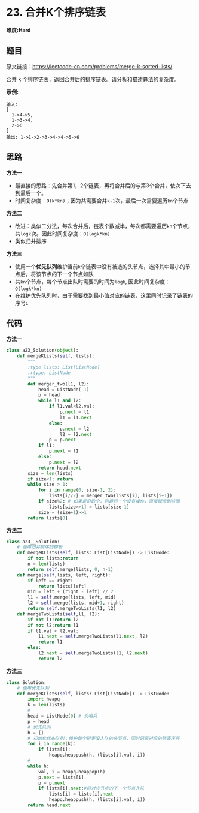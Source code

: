 # 23. 合并K个排序链表
**难度:Hard**
## 题目
原文链接：https://leetcode-cn.com/problems/merge-k-sorted-lists/

合并 k 个排序链表，返回合并后的排序链表。请分析和描述算法的复杂度。

**示例:**
```
输入:
[
  1->4->5,
  1->3->4,
  2->6
]
输出: 1->1->2->3->4->4->5->6
```

## 思路
**方法一** 
* 最直接的思路：先合并第1，2个链表，再将合并后的与第3个合并，依次下去到最后一个。
* 时间复杂度：`O(k*kn)`；因为共需要合并`k-1`次，最后一次需要遍历`kn`个节点

**方法二** 
* 改进：类似二分法，每次合并后，链表个数减半，每次都需要遍历`kn`个节点，共`logk`次。因此时间复杂度：`O(logk*kn)`
* 类似归并排序

**方法三**
* 使用一个**优先队列**维护当前`k`个链表中没有被选的头节点，选择其中最小的节点后，将该节点的下一个节点如队
* 共`kn`个节点，每个节点出队时需要的时间为`logk`, 因此时间复杂度：`O(logk*kn)`
* 在维护优先队列时，由于需要找到最小值对应的链表，这里同时记录了链表的序号`i`

## 代码
**方法一** 
```python
class a23_Solution(object):
    def mergeKLists(self, lists):
        """
        :type lists: List[ListNode]
        :rtype: ListNode
        """
        def merger_two(l1, l2):
            head = ListNode(-1)
            p = head
            while l1 and l2:
                if l1.val<l2.val:
                    p.next = l1
                    l1 = l1.next
                else:
                    p.next = l2
                    l2 = l2.next
                p = p.next
            if l1:
                p.next = l1
            else:
                p.next = l2
            return head.next
        size = len(lists)
        if size<1: return
        while size > 1:
            for i in range(0, size-1, 2):
                lists[i//2] = merger_two(lists[i], lists[i+1])
            if size%2: # 如果是奇数个，则最后一个没有操作，直接赋值到前面
                lists[size>>1] = lists[size-1]
            size = (size+1)>>1
        return lists[0]
```
**方法二** 
```python
class a23__Solution:
    # 使用归并排序的模板
    def mergeKLists(self, lists: List[ListNode]) -> ListNode:
        if not lists:return
        n = len(lists)
        return self.merge(lists, 0, n-1)
    def merge(self,lists, left, right):
        if left == right:
            return lists[left]
        mid = left + (right - left) // 2
        l1 = self.merge(lists, left, mid)
        l2 = self.merge(lists, mid+1, right)
        return self.mergeTwoLists(l1, l2)
    def mergeTwoLists(self,l1, l2):
        if not l1:return l2
        if not l2:return l1
        if l1.val < l2.val:
            l1.next = self.mergeTwoLists(l1.next, l2)
            return l1
        else:
            l2.next = self.mergeTwoLists(l1, l2.next)
            return l2
```
**方法三**
```python
class Solution:
    # 使用优先队列
    def mergeKLists(self, lists: List[ListNode]) -> ListNode:
        import heapq
        k = len(lists)
        #
        head = ListNode(0) # 头哨兵
        p = head
        # 优先队列
        h = []
        # 初始化优先队列：维护每个链表没入队的头节点，同时记录对应的链表序号 
        for i in range(k):
            if lists[i]:
                heapq.heappush(h, (lists[i].val, i))
        #
        while h:
            val, i = heapq.heappop(h)
            p.next = lists[i]
            p = p.next
            if lists[i].next:#将对应节点的下一个节点入队
                lists[i] = lists[i].next
                heapq.heappush(h, (lists[i].val, i))
        return head.next
```
